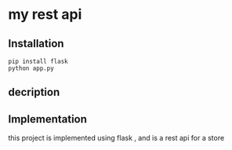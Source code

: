 # my rest api
## Installation
```
pip install flask
python app.py
```
## decription
## Implementation

this project is implemented using flask , and is a rest api for a store

